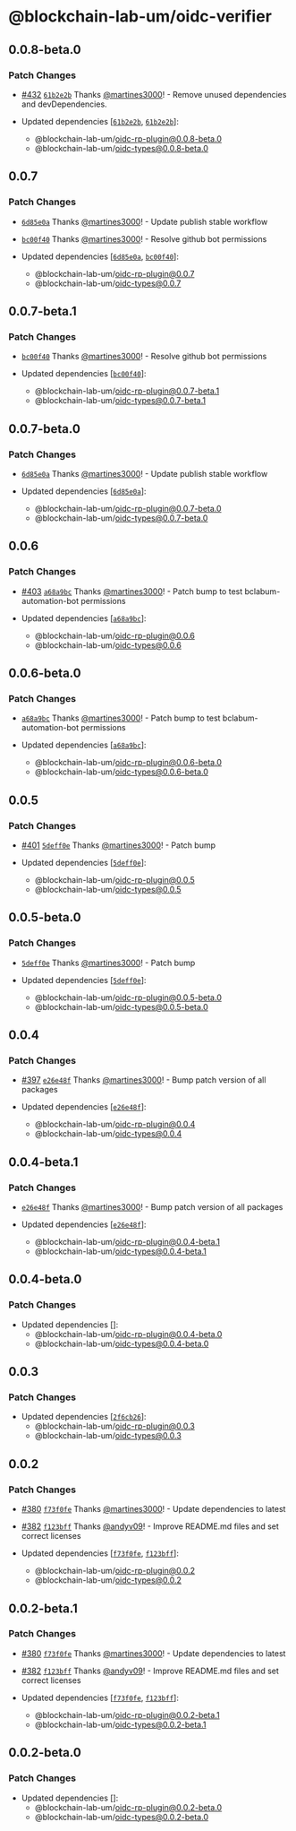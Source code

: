 # @blockchain-lab-um/oidc-verifier

## 0.0.8-beta.0

### Patch Changes

- [#432](https://github.com/blockchain-lab-um/masca/pull/432) [`61b2e2b`](https://github.com/blockchain-lab-um/masca/commit/61b2e2bc4be171bf827dc9412951579de75fa5bc) Thanks [@martines3000](https://github.com/martines3000)! - Remove unused dependencies and devDependencies.

- Updated dependencies [[`61b2e2b`](https://github.com/blockchain-lab-um/masca/commit/61b2e2bc4be171bf827dc9412951579de75fa5bc), [`61b2e2b`](https://github.com/blockchain-lab-um/masca/commit/61b2e2bc4be171bf827dc9412951579de75fa5bc)]:
  - @blockchain-lab-um/oidc-rp-plugin@0.0.8-beta.0
  - @blockchain-lab-um/oidc-types@0.0.8-beta.0

## 0.0.7

### Patch Changes

- [`6d85e0a`](https://github.com/blockchain-lab-um/masca/commit/6d85e0a338afc8838d219542a079587b9d13e053) Thanks [@martines3000](https://github.com/martines3000)! - Update publish stable workflow

- [`bc00f40`](https://github.com/blockchain-lab-um/masca/commit/bc00f40f616692bf267564479bd02c499c31f1a2) Thanks [@martines3000](https://github.com/martines3000)! - Resolve github bot permissions

- Updated dependencies [[`6d85e0a`](https://github.com/blockchain-lab-um/masca/commit/6d85e0a338afc8838d219542a079587b9d13e053), [`bc00f40`](https://github.com/blockchain-lab-um/masca/commit/bc00f40f616692bf267564479bd02c499c31f1a2)]:
  - @blockchain-lab-um/oidc-rp-plugin@0.0.7
  - @blockchain-lab-um/oidc-types@0.0.7

## 0.0.7-beta.1

### Patch Changes

- [`bc00f40`](https://github.com/blockchain-lab-um/masca/commit/bc00f40f616692bf267564479bd02c499c31f1a2) Thanks [@martines3000](https://github.com/martines3000)! - Resolve github bot permissions

- Updated dependencies [[`bc00f40`](https://github.com/blockchain-lab-um/masca/commit/bc00f40f616692bf267564479bd02c499c31f1a2)]:
  - @blockchain-lab-um/oidc-rp-plugin@0.0.7-beta.1
  - @blockchain-lab-um/oidc-types@0.0.7-beta.1

## 0.0.7-beta.0

### Patch Changes

- [`6d85e0a`](https://github.com/blockchain-lab-um/masca/commit/6d85e0a338afc8838d219542a079587b9d13e053) Thanks [@martines3000](https://github.com/martines3000)! - Update publish stable workflow

- Updated dependencies [[`6d85e0a`](https://github.com/blockchain-lab-um/masca/commit/6d85e0a338afc8838d219542a079587b9d13e053)]:
  - @blockchain-lab-um/oidc-rp-plugin@0.0.7-beta.0
  - @blockchain-lab-um/oidc-types@0.0.7-beta.0

## 0.0.6

### Patch Changes

- [#403](https://github.com/blockchain-lab-um/masca/pull/403) [`a68a9bc`](https://github.com/blockchain-lab-um/masca/commit/a68a9bc4eedf65b62403ded901e68e425589cc9a) Thanks [@martines3000](https://github.com/martines3000)! - Patch bump to test bclabum-automation-bot permissions

- Updated dependencies [[`a68a9bc`](https://github.com/blockchain-lab-um/masca/commit/a68a9bc4eedf65b62403ded901e68e425589cc9a)]:
  - @blockchain-lab-um/oidc-rp-plugin@0.0.6
  - @blockchain-lab-um/oidc-types@0.0.6

## 0.0.6-beta.0

### Patch Changes

- [`a68a9bc`](https://github.com/blockchain-lab-um/masca/commit/a68a9bc4eedf65b62403ded901e68e425589cc9a) Thanks [@martines3000](https://github.com/martines3000)! - Patch bump to test bclabum-automation-bot permissions

- Updated dependencies [[`a68a9bc`](https://github.com/blockchain-lab-um/masca/commit/a68a9bc4eedf65b62403ded901e68e425589cc9a)]:
  - @blockchain-lab-um/oidc-rp-plugin@0.0.6-beta.0
  - @blockchain-lab-um/oidc-types@0.0.6-beta.0

## 0.0.5

### Patch Changes

- [#401](https://github.com/blockchain-lab-um/masca/pull/401) [`5deff0e`](https://github.com/blockchain-lab-um/masca/commit/5deff0e6b2371f944a103ee8ee5edd4b36f02ad9) Thanks [@martines3000](https://github.com/martines3000)! - Patch bump

- Updated dependencies [[`5deff0e`](https://github.com/blockchain-lab-um/masca/commit/5deff0e6b2371f944a103ee8ee5edd4b36f02ad9)]:
  - @blockchain-lab-um/oidc-rp-plugin@0.0.5
  - @blockchain-lab-um/oidc-types@0.0.5

## 0.0.5-beta.0

### Patch Changes

- [`5deff0e`](https://github.com/blockchain-lab-um/masca/commit/5deff0e6b2371f944a103ee8ee5edd4b36f02ad9) Thanks [@martines3000](https://github.com/martines3000)! - Patch bump

- Updated dependencies [[`5deff0e`](https://github.com/blockchain-lab-um/masca/commit/5deff0e6b2371f944a103ee8ee5edd4b36f02ad9)]:
  - @blockchain-lab-um/oidc-rp-plugin@0.0.5-beta.0
  - @blockchain-lab-um/oidc-types@0.0.5-beta.0

## 0.0.4

### Patch Changes

- [#397](https://github.com/blockchain-lab-um/masca/pull/397) [`e26e48f`](https://github.com/blockchain-lab-um/masca/commit/e26e48f43265ad880da109bda468c92cdd036f85) Thanks [@martines3000](https://github.com/martines3000)! - Bump patch version of all packages

- Updated dependencies [[`e26e48f`](https://github.com/blockchain-lab-um/masca/commit/e26e48f43265ad880da109bda468c92cdd036f85)]:
  - @blockchain-lab-um/oidc-rp-plugin@0.0.4
  - @blockchain-lab-um/oidc-types@0.0.4

## 0.0.4-beta.1

### Patch Changes

- [`e26e48f`](https://github.com/blockchain-lab-um/masca/commit/e26e48f43265ad880da109bda468c92cdd036f85) Thanks [@martines3000](https://github.com/martines3000)! - Bump patch version of all packages

- Updated dependencies [[`e26e48f`](https://github.com/blockchain-lab-um/masca/commit/e26e48f43265ad880da109bda468c92cdd036f85)]:
  - @blockchain-lab-um/oidc-rp-plugin@0.0.4-beta.1
  - @blockchain-lab-um/oidc-types@0.0.4-beta.1

## 0.0.4-beta.0

### Patch Changes

- Updated dependencies []:
  - @blockchain-lab-um/oidc-rp-plugin@0.0.4-beta.0
  - @blockchain-lab-um/oidc-types@0.0.4-beta.0

## 0.0.3

### Patch Changes

- Updated dependencies [[`2f6cb26`](https://github.com/blockchain-lab-um/masca/commit/2f6cb26eb02cd330b604acd2c1d1431b0c0edd8b)]:
  - @blockchain-lab-um/oidc-rp-plugin@0.0.3
  - @blockchain-lab-um/oidc-types@0.0.3

## 0.0.2

### Patch Changes

- [#380](https://github.com/blockchain-lab-um/masca/pull/380) [`f73f0fe`](https://github.com/blockchain-lab-um/masca/commit/f73f0feccdec5ef62b9dec62abb1adaeb63b6be7) Thanks [@martines3000](https://github.com/martines3000)! - Update dependencies to latest

- [#382](https://github.com/blockchain-lab-um/masca/pull/382) [`f123bff`](https://github.com/blockchain-lab-um/masca/commit/f123bff9829ea08dae81a57c98cb6c34612b7fc3) Thanks [@andyv09](https://github.com/andyv09)! - Improve README.md files and set correct licenses

- Updated dependencies [[`f73f0fe`](https://github.com/blockchain-lab-um/masca/commit/f73f0feccdec5ef62b9dec62abb1adaeb63b6be7), [`f123bff`](https://github.com/blockchain-lab-um/masca/commit/f123bff9829ea08dae81a57c98cb6c34612b7fc3)]:
  - @blockchain-lab-um/oidc-rp-plugin@0.0.2
  - @blockchain-lab-um/oidc-types@0.0.2

## 0.0.2-beta.1

### Patch Changes

- [#380](https://github.com/blockchain-lab-um/masca/pull/380) [`f73f0fe`](https://github.com/blockchain-lab-um/masca/commit/f73f0feccdec5ef62b9dec62abb1adaeb63b6be7) Thanks [@martines3000](https://github.com/martines3000)! - Update dependencies to latest

- [#382](https://github.com/blockchain-lab-um/masca/pull/382) [`f123bff`](https://github.com/blockchain-lab-um/masca/commit/f123bff9829ea08dae81a57c98cb6c34612b7fc3) Thanks [@andyv09](https://github.com/andyv09)! - Improve README.md files and set correct licenses

- Updated dependencies [[`f73f0fe`](https://github.com/blockchain-lab-um/masca/commit/f73f0feccdec5ef62b9dec62abb1adaeb63b6be7), [`f123bff`](https://github.com/blockchain-lab-um/masca/commit/f123bff9829ea08dae81a57c98cb6c34612b7fc3)]:
  - @blockchain-lab-um/oidc-rp-plugin@0.0.2-beta.1
  - @blockchain-lab-um/oidc-types@0.0.2-beta.1

## 0.0.2-beta.0

### Patch Changes

- Updated dependencies []:
  - @blockchain-lab-um/oidc-rp-plugin@0.0.2-beta.0
  - @blockchain-lab-um/oidc-types@0.0.2-beta.0

